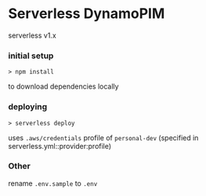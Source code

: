 # Serverless DynamoPIM

serverless v1.x

### initial setup

`> npm install` 

to download dependencies locally

### deploying

`> serverless deploy`

uses `.aws/credentials` profile of `personal-dev` (specified in serverless.yml::provider:profile)

### Other

rename `.env.sample` to `.env`
